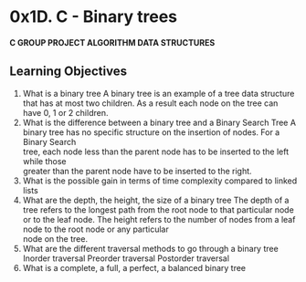 # 0x1D. C - Binary trees
#### C GROUP PROJECT ALGORITHM DATA STRUCTURES

## Learning Objectives
1. What is a binary tree
A binary tree is an example of a tree data structure that has at most two children.
As a result each node on the tree can have 0, 1 or 2 children.
2. What is the difference between a binary tree and a Binary Search Tree
A binary tree has no specific structure on the insertion of nodes. For a Binary Search <br>
tree, each node less than the parent node has to be inserted to the left while those <br>
greater than the parent node have to be inserted to the right.
3. What is the possible gain in terms of time complexity compared to linked lists
4. What are the depth, the height, the size of a binary tree
The depth of a tree refers to the longest path from the root node to that particular node <br>
or to the leaf node.
The height refers to the number of nodes from a leaf node to the root node or any particular <br>
 node on the tree.
5. What are the different traversal methods to go through a binary tree
Inorder traversal
Preorder traversal
Postorder traversal
6. What is a complete, a full, a perfect, a balanced binary tree
